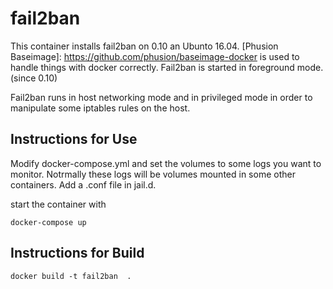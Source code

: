 # fail2ban

This container installs fail2ban on 0.10 an Ubunto 16.04.
[Phusion Baseimage]: https://github.com/phusion/baseimage-docker is used to handle things with docker correctly.
Fail2ban is started in foreground mode. (since 0.10)

Fail2ban runs in host networking mode and in privileged mode in order to manipulate some iptables rules on the host.

## Instructions for Use

Modify docker-compose.yml and set the volumes to some logs you want to monitor. Notrmally these logs will be volumes mounted in some other containers.
Add a <servce>.conf file in jail.d.

start the container with
```
docker-compose up
```
## Instructions for Build
```
docker build -t fail2ban  .
```
